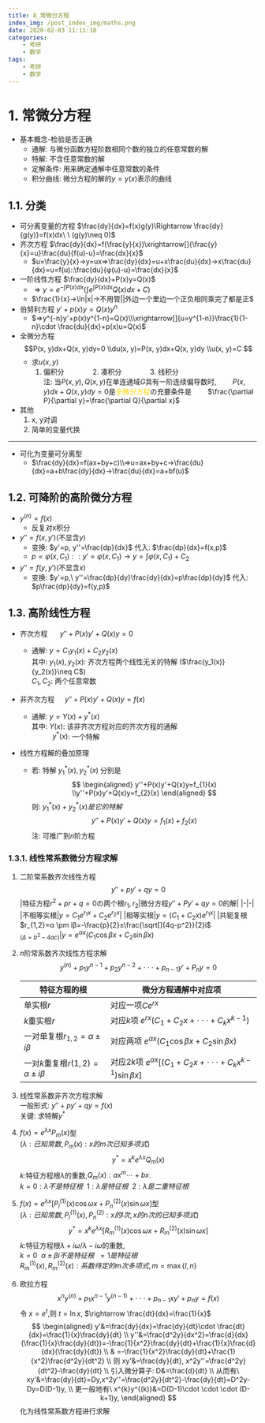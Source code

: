 ```yaml
---
title: 8_常微分方程
index_img: /post_index_img/maths.png
date: 2020-02-03 11:11:18
categories:
    - 考研
    - 数学
tags:
    - 考研
    - 数学
---
```



# 1. 常微分方程

- 基本概念-检验是否正确
  - 通解: 与微分函数方程阶数相同个数的独立的任意常数的解
  - 特解: 不含任意常数的解
  - 定解条件: 用来确定通解中任意常数的条件
  - 积分曲线: 微分方程的解的$y=y(x)$表示的曲线

## 1.1. 分类

- 可分离变量的方程 $\frac{dy}{dx}=f(x)g(y)\Rightarrow \frac{dy}{g(y)}=f(x)dx\ \ (g(y)\neq 0)$
- 齐次方程 $\frac{dy}{dx}=f(\frac{y}{x})\xrightarrow[]{\frac{y}{x}=u}\frac{du}{f(u)-u}=\frac{dx}{x}$
  - $u=\frac{y}{x}→y=ux⇒\frac{dy}{dx}=u+x\frac{du}{dx}→x\frac{du}{dx}=u=f(u)::\frac{du}{φ(u)-u}=\frac{dx}{x}$
- 一阶线性方程 $\frac{dy}{dx}+P(x)y=Q(x)$
  - $⇒y=e^{-\int_{}^{}P(x)dx}(\int_{}^{}e^{\int_{}^{}P(x)dx}Q(x)dx+C)$
  - $\frac{1}{x}→\ln|x|→不用管||外边一个里边一个正负相同乘完了都是正$
- 伯努利方程 $y'+p(x)y=Q(x)y^{n}$
  - $⇒y^{-n}y'+p(x)y^{1-n}=Q(x)\\\xrightarrow[]{u=y^{1-n}}\frac{1}{1-n}\cdot \frac{du}{dx}+p(x)u=Q(x)$
- 全微分方程
$$P(x, y)dx+Q(x, y)dy=0
\\du(x, y)=P(x, y)dx+Q(x, y)dy
\\u(x, y)=C
$$
  - 求$u(x, y)$
    1. 偏积分 &emsp; &emsp; &emsp; 2. 凑积分 &emsp; &emsp; &emsp; 3. 线积分  
    注: 当$P(x, y), Q(x, y)$在单连通域$G$具有一阶连续偏导数时, 
    &emsp; &ensp; $P(x, y)dx+Q(x, y)dy=0$是<font color=#FFD700>全微分方程</font>の充要条件是
    &emsp; &ensp; $\frac{\partial P}{\partial y}=\frac{\partial Q}{\partial x}$
- 其他
    1. x, y对调
    2. 简单的变量代换
---

- 可化为变量可分离型
  - $\frac{dy}{dx}=f(ax+by+c)\\⇒u=ax+by+c→\frac{du}{dx}=a+b\frac{dy}{dx}→\frac{du}{dx}=a+bf(u)$

## 1.2. 可降阶的高阶微分方程

- $y^{(n)}=f(x)$
  - 反复对x积分
- $y''=f(x, y')$(不显含$y$)
  - 变换: $y'=p, y''=\frac{dp}{dx}$ 代入: $\frac{dp}{dx}=f(x,p)$
  - $p=φ(x,C_1)::y'=φ(x,C_1)→y=∫_{}^{}φ(x,C_1)+C_2$
- $y''=f(y,y')$(不显含$x$)
  - 变换: $y'=p,\ y''=\frac{dp}{dy}\frac{dy}{dx}=p\frac{dp}{dy}$ 代入: $p\frac{dp}{dy}=f(y,p)$

## 1.3. 高阶线性方程

- 齐次方程&ensp;&ensp;&ensp; $y''+P(x)y'+Q(x)y=0$
  - 通解: $y=C_{1}y_{1}(x)+C_{2}y_{2}(x)$  
    其中: $y_{1}(x),y_{2}(x)$: 齐次方程两个线性无关的特解 ($\frac{y_1(x)}{y_2(x)}\neq C$)  
    $C_{1},C_{2}$: 两个任意常数

- 非齐次方程&ensp;&ensp;&ensp;$y''+P(x)y'+Q(x)y=f(x)$
  - 通解: $y=Y(x)+y^{*}(x)$  
    其中: $Y(x)$: 该非齐次方程对应的齐次方程的通解  
    &emsp;&emsp;&emsp;$y^{*}(x)$: 一个特解
- 线性方程解的叠加原理
  - 若: 特解 $y_{1}^{*}(x),y_{2}^{*}(x)$ 分别是
    $$
    \begin{aligned}
    y''+P(x)y'+Q(x)y=f_{1}(x)
    \\y''+P(x)y'+Q(x)y=f_{2}(x)
    \end{aligned}
    $$
    则: $y_{1}^{*}(x)+y_{2}^{*}(x)是它的特解$
    $$y''+P(x)y'+Q(x)y=f_{1}(x)+f_{2}(x)$$
    注: 可推广到$n$阶方程

### 1.3.1. 线性常系数微分方程求解

1. 二阶常系数齐次线性方程
    $$y''+py'+qy=0$$
    |特征方程$r^2+pr+q=0$の两个根$r_{1},r_{2}$|微分方程$y''+Py'+qy=0$的解|
    |-|-|
    |不相等实根|$y=C_{1}e^{r_{1}x}+C_{2}e^{r_{2}x}$|
    |相等实根|$y=(C_{1}+C_{2}x)e^{r_{1}x}$|
    |共轭复根$r_{1,2}=α \pm iβ=-\frac{p}{2}±\frac{\sqrt[]{4q-p^2}}{2}i$<br />$_{(Δ=b^2-4ac)}$|$y=e^{α x}(C_{1}\cos β x+C_{2}\sin β x)$
2.  $n$阶常系数齐次线性方程求解
    $$y^{(n)}+p_{1}y^{n-1}+p_{2}y^{n-2}+\cdot \cdot \cdot +p_{n-1}y'+P_{n}y=0$$

    |特征方程的根|微分方程通解中对应项|
    |-|-|
    |单实根$r$|对应一项$Ce^{rx}$|
    |$k$重实根$r$|对应$k$项 $e^{rx}(C_{1}+C_{2}x+\cdot \cdot \cdot +C_{k}x^{k-1})$|
    |一对单复根$r_{1,2}=α \pm iβ$|对应两项 $e^{α x}(C_{1}\cos β x+C_{2}\sin β x)$|
    |一对$k$重复根$r(1,2)=α \pm iβ$|对应$2k$项 $e^{α x}[(C_{1}+C_{2}x+\cdot \cdot \cdot +C_{k}x^{k-1})\sin β x]$
3. 线性常系数非齐次方程求解  
   一般形式: $y''+py'+qy=f(x)$  
   关键: 求特解$y^{*}$
4. $f(x)=e^{λ x}P_{m}(x)$型  
    ($λ:已知常数, P_{m}(x):x的m次已知多项式$)  
    $$y^{*}=x^{k}e^{λ x}Q_{m}(x)$$
    $k$:特征方程根$λ$的重数,$Q_{m}(x): ax^{m}\cdots+bx$.  
    $k=0: λ不是特征根~~1:λ是特征根~~2:λ是二重特征根$
5. $f(x)=e^{λ x}[P_{l}^{(1)}(x)\cos ω x+P_{n}^{(2)}(x)\sin ω x]$型  
   ($λ:已知常数,P_{l}^{(1)}(x),P_{n}^{(2)}:x的l次,x的n次的已知多项式$)  
   $$y^{*}=x^{k}e^{λ x}[R_{m}^{(1)}(x)\cos ω x+R_{m}^{(2)}(x)\sin ω x]$$
   $k$:特征方程根$λ+iω/λ-iω$的重数,  
   $k=0~~α±βi不是特征根~~=1是特征根$  
   $R_{m}^{(1)}(x),R_{m}^{(2)}(x):系数待定的m次多项式,m=\max\{l,n\}$
6. 欧拉方程
$$x^{n}y^{(n)}+p_{1}x^{n-1}y^{(n-1)}+\cdot \cdot \cdot +p_{n-1}xy'+p_{n}y=f(x)$$
令 $x=e^{t}$,则 $t=\ln x$, $\rightarrow \frac{dt}{dx}=\frac{1}{x}$
$$
\begin{aligned}
y'&=\frac{dy}{dx}=\frac{dy}{dt}\cdot \frac{dt}{dx}=\frac{1}{x}\frac{dy}{dt}
\\ y''&=\frac{d^2y}{dx^2}=\frac{d}{dx}(\frac{1}{x}\frac{dy}{dt})=-\frac{1}{x^2}\frac{dy}{dt}+\frac{1}{x}\frac{d}{dx}(\frac{dy}{dt})
\\ & =-\frac{1}{x^2}\frac{dy}{dt}+\frac{1}{x^2}\frac{d^2y}{dt^2}
\\ 则 xy'&=\frac{dy}{dt}, x^2y''=\frac{d^2y}{dt^2}-\frac{dy}{dt}
\\ 引入微分算子: D&=\frac{d}{dt}
\\ 从而有\ xy'&=\frac{dy}{dt}=Dy,x^2y''=\frac{d^2y}{dt^2}-\frac{dy}{dt}=D^2y-Dy=D(D-1)y,
\\ 更一般地有\ x^{k}y^{(k)}&=D(D-1)\cdot \cdot \cdot (D-k+1)y,
\end{aligned} 
$$
化为线性常系数方程进行求解